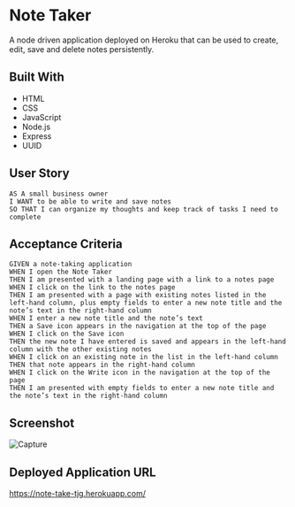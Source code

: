 # Note Taker
A node driven application deployed on Heroku that can be used to create, edit, save and delete notes persistently.

## Built With
- HTML
- CSS
- JavaScript
- Node.js
- Express
- UUID

## User Story
```
AS A small business owner
I WANT to be able to write and save notes
SO THAT I can organize my thoughts and keep track of tasks I need to complete
```

## Acceptance Criteria
```
GIVEN a note-taking application
WHEN I open the Note Taker
THEN I am presented with a landing page with a link to a notes page
WHEN I click on the link to the notes page
THEN I am presented with a page with existing notes listed in the left-hand column, plus empty fields to enter a new note title and the note’s text in the right-hand column
WHEN I enter a new note title and the note’s text
THEN a Save icon appears in the navigation at the top of the page
WHEN I click on the Save icon
THEN the new note I have entered is saved and appears in the left-hand column with the other existing notes
WHEN I click on an existing note in the list in the left-hand column
THEN that note appears in the right-hand column
WHEN I click on the Write icon in the navigation at the top of the page
THEN I am presented with empty fields to enter a new note title and the note’s text in the right-hand column
```

## Screenshot
![Capture](https://user-images.githubusercontent.com/107086158/192979088-ec2eea80-88d5-46cf-b91a-d2250288938d.JPG)

## Deployed Application URL
https://note-take-tjg.herokuapp.com/
